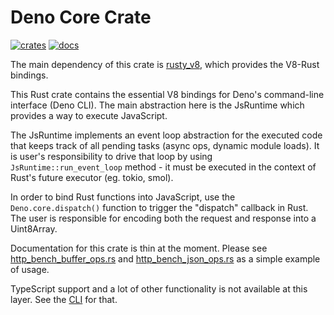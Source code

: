 # Deno Core Crate

[![crates](https://img.shields.io/crates/v/deno_core.svg)](https://crates.io/crates/deno_core)
[![docs](https://docs.rs/deno_core/badge.svg)](https://docs.rs/deno_core)

The main dependency of this crate is
[rusty_v8](https://github.com/denoland/rusty_v8), which provides the V8-Rust
bindings.

This Rust crate contains the essential V8 bindings for Deno's command-line
interface (Deno CLI). The main abstraction here is the JsRuntime which provides
a way to execute JavaScript.

The JsRuntime implements an event loop abstraction for the executed code that
keeps track of all pending tasks (async ops, dynamic module loads). It is user's
responsibility to drive that loop by using `JsRuntime::run_event_loop` method -
it must be executed in the context of Rust's future executor (eg. tokio, smol).

In order to bind Rust functions into JavaScript, use the `Deno.core.dispatch()`
function to trigger the "dispatch" callback in Rust. The user is responsible for
encoding both the request and response into a Uint8Array.

Documentation for this crate is thin at the moment. Please see
[http_bench_buffer_ops.rs](https://github.com/denoland/deno/blob/main/core/examples/http_bench_buffer_ops.rs)
and
[http_bench_json_ops.rs](https://github.com/denoland/deno/blob/main/core/examples/http_bench_json_ops.rs)
as a simple example of usage.

TypeScript support and a lot of other functionality is not available at this
layer. See the [CLI](https://github.com/denoland/deno/tree/main/cli) for that.
